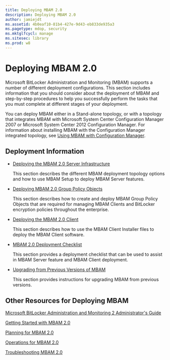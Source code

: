 ```yaml
---
title: Deploying MBAM 2.0
description: Deploying MBAM 2.0
author: jamiejdt
ms.assetid: 4b0eaf10-81b4-427e-9d43-eb833de935a3
ms.pagetype: mdop, security
ms.mktglfcycl: manage
ms.sitesec: library
ms.prod: w8
---
```



# Deploying MBAM 2.0


Microsoft BitLocker Administration and Monitoring (MBAM) supports a number of different deployment configurations. This section includes information that you should consider about the deployment of MBAM and step-by-step procedures to help you successfully perform the tasks that you must complete at different stages of your deployment.

You can deploy MBAM either in a Stand-alone topology, or with a topology that integrates MBAM with Microsoft System Center Configuration Manager 2007 or Microsoft System Center 2012 Configuration Manager. For information about installing MBAM with the Configuration Manager integrated topology, see [Using MBAM with Configuration Manager](using-mbam-with-configuration-manager.md).

## Deployment Information


-   [Deploying the MBAM 2.0 Server Infrastructure](deploying-the-mbam-20-server-infrastructure-mbam-2.md)

    This section describes the different MBAM deployment topology options and how to use MBAM Setup to deploy MBAM Server features.

-   [Deploying MBAM 2.0 Group Policy Objects](deploying-mbam-20-group-policy-objects-mbam-2.md)

    This section describes how to create and deploy MBAM Group Policy Objects that are required for managing MBAM Clients and BitLocker encryption policies throughout the enterprise.

-   [Deploying the MBAM 2.0 Client](deploying-the-mbam-20-client-mbam-2.md)

    This section describes how to use the MBAM Client Installer files to deploy the MBAM Client software.

-   [MBAM 2.0 Deployment Checklist](mbam-20-deployment-checklist-mbam-2.md)

    This section provides a deployment checklist that can be used to assist in MBAM Server feature and MBAM Client deployment.

-   [Upgrading from Previous Versions of MBAM](upgrading-from-previous-versions-of-mbam.md)

    This section provides instructions for upgrading MBAM from previous versions.

## Other Resources for Deploying MBAM


[Microsoft BitLocker Administration and Monitoring 2 Administrator's Guide](index.md)

[Getting Started with MBAM 2.0](getting-started-with-mbam-20-mbam-2.md)

[Planning for MBAM 2.0](planning-for-mbam-20-mbam-2.md)

[Operations for MBAM 2.0](operations-for-mbam-20-mbam-2.md)

[Troubleshooting MBAM 2.0](troubleshooting-mbam-20-mbam-2.md)

 

 





